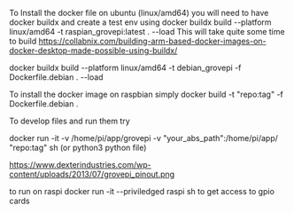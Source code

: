 To Install the docker file on ubuntu (linux/amd64) you will need to have docker buildx and create a test env using docker buildx build --platform linux/amd64 -t raspian_grovepi:latest . --load
This will take quite some time to build
https://collabnix.com/building-arm-based-docker-images-on-docker-desktop-made-possible-using-buildx/

docker buildx build --platform linux/amd64 -t debian_grovepi -f Dockerfile.debian .  --load

To install the docker image on raspbian simply docker build -t "repo:tag" -f Dockerfile.debian .

To develop files and run them try

docker run -it -v /home/pi/app/grovepi -v "your_abs_path":/home/pi/app/ "repo:tag" sh (or python3 python file)

https://www.dexterindustries.com/wp-content/uploads/2013/07/grovepi_pinout.png

to run on raspi docker run -it --priviledged raspi sh to get access to gpio cards

